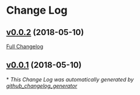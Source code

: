# Change Log

## [v0.0.2](https://github.com/Mattchewone/hook-pipeline/tree/v0.0.2) (2018-05-10)
[Full Changelog](https://github.com/Mattchewone/hook-pipeline/compare/v0.0.1...v0.0.2)

## [v0.0.1](https://github.com/Mattchewone/hook-pipeline/tree/v0.0.1) (2018-05-10)


\* *This Change Log was automatically generated by [github_changelog_generator](https://github.com/skywinder/Github-Changelog-Generator)*